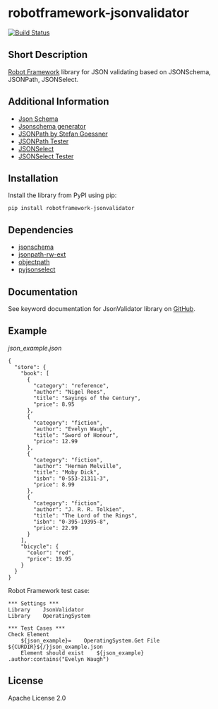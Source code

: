 # robotframework-jsonvalidator

[![Build Status](https://travis-ci.org/peterservice-rnd/robotframework-jsonvalidator.svg?branch=master)](https://travis-ci.org/peterservice-rnd/robotframework-jsonvalidator)

## Short Description

[Robot Framework](http://www.robotframework.org) library for JSON validating based on JSONSchema, JSONPath, JSONSelect.

## Additional Information

- [Json Schema](http://json-schema.org/)
- [Jsonschema generator](http://www.jsonschema.net/)
- [JSONPath by Stefan Goessner](http://goessner.net/articles/JsonPath/)
- [JSONPath Tester](http://jsonpath.curiousconcept.com/)
- [JSONSelect](http://jsonselect.org/)
- [JSONSelect Tester](http://jsonselect.curiousconcept.com/)

## Installation

Install the library from PyPI using pip:

```
pip install robotframework-jsonvalidator
```

## Dependencies

- [jsonschema](https://pypi.python.org/pypi/jsonschema)
- [jsonpath-rw-ext](https://pypi.python.org/pypi/jsonpath-rw-ext)
- [objectpath](https://pypi.python.org/pypi/objectpath/)
- [pyjsonselect](https://pypi.python.org/pypi/pyjsonselect)

## Documentation

See keyword documentation for JsonValidator library on [GitHub](https://github.com/peterservice-rnd/robotframework-jsonvalidator/tree/master/docs).

## Example

*json_example.json*
```
{
  "store": {
    "book": [
      {
        "category": "reference",
        "author": "Nigel Rees",
        "title": "Sayings of the Century",
        "price": 8.95
      },
      {
        "category": "fiction",
        "author": "Evelyn Waugh",
        "title": "Sword of Honour",
        "price": 12.99
      },
      {
        "category": "fiction",
        "author": "Herman Melville",
        "title": "Moby Dick",
        "isbn": "0-553-21311-3",
        "price": 8.99
      },
      {
        "category": "fiction",
        "author": "J. R. R. Tolkien",
        "title": "The Lord of the Rings",
        "isbn": "0-395-19395-8",
        "price": 22.99
      }
    ],
    "bicycle": {
      "color": "red",
      "price": 19.95
    }
  }
}
```

Robot Framework test case:

```robot
*** Settings ***
Library    JsonValidator
Library    OperatingSystem

*** Test Cases ***
Check Element
    ${json_example}=    OperatingSystem.Get File   ${CURDIR}${/}json_example.json
    Element should exist    ${json_example}    .author:contains("Evelyn Waugh")
```

## License

Apache License 2.0
